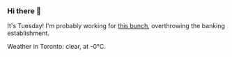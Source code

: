 ### Hi there :wave:

It's Tuesday! I'm probably working for [this bunch](https://github.com/kohofinancial), overthrowing the banking establishment.

Weather in Toronto: clear, at -0°C.
